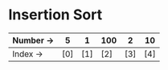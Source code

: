 # Insertion Sort

| Number -> | 5 | 1 | 100 | 2 | 10 |
|---|---|---|---|---|---|
| Index -> | [0] | [1] | [2] | [3] | [4] |